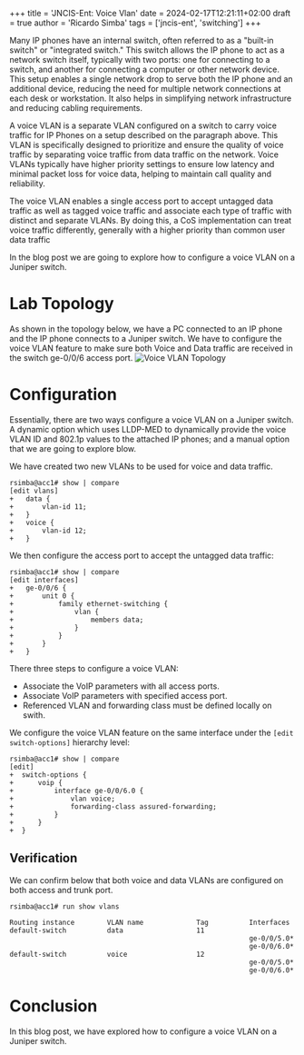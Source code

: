 +++
title = 'JNCIS-Ent: Voice Vlan'
date = 2024-02-17T12:21:11+02:00
draft = true
author = 'Ricardo Simba'
tags = ['jncis-ent', 'switching']
+++

Many IP phones have an internal switch, often referred to as a "built-in switch" or "integrated switch." This switch allows the IP phone to act as a network switch itself, typically with two ports: one for connecting to a switch, and another for connecting a computer or other network device. This setup enables a single network drop to serve both the IP phone and an additional device, reducing the need for multiple network connections at each desk or workstation. It also helps in simplifying network infrastructure and reducing cabling requirements.

A voice VLAN is a separate VLAN configured on a switch to carry voice traffic for IP Phones on a setup described on the paragraph above. This VLAN is specifically designed to prioritize and ensure the quality of voice traffic by separating voice traffic from data traffic on the network. Voice VLANs typically have higher priority settings to ensure low latency and minimal packet loss for voice data, helping to maintain call quality and reliability.

The voice VLAN enables a single access port to accept untagged data traffic as well as tagged voice traffic and associate each type of traffic with distinct and separate VLANs. By doing this, a CoS implementation can treat voice traffic differently, generally with a higher priority than common user data traffic 

In the blog post we are going to explore how to configure a voice VLAN on a Juniper switch.

# Lab Topology
As shown in the topology below, we have a PC connected to an IP phone and the IP phone connects to a Juniper switch. We have to configure the voice VLAN feature to make sure both Voice and Data traffic are received in the switch ge-0/0/6 access port.
![Voice VLAN Topology](/images/voice_vlan.jpg)

# Configuration
Essentially, there are two ways configure a voice VLAN on a Juniper switch. A dynamic option which uses LLDP-MED to dynamically provide the voice VLAN ID and 802.1p values to the attached IP phones; and a manual option that we are going to explore blow.

We have created two new VLANs to be used for voice and data traffic.
```
rsimba@acc1# show | compare
[edit vlans]
+   data {
+       vlan-id 11;
+   }
+   voice {
+       vlan-id 12;
+   }
```
We then configure the access port to accept the untagged data traffic:
```
rsimba@acc1# show | compare
[edit interfaces]
+   ge-0/0/6 {
+       unit 0 {
+           family ethernet-switching {
+               vlan {
+                   members data;
+               }
+           }
+       }
+   }
```
There three steps to configure a voice VLAN:
- Associate the VoIP parameters with all access ports.
- Associate VoIP parameters with specified access port.
- Referenced VLAN and forwarding class must be defined locally on swith.

We configure the voice VLAN feature on the same interface under the `[edit switch-options]` hierarchy level:
```
rsimba@acc1# show | compare
[edit]
+  switch-options {
+      voip {
+          interface ge-0/0/6.0 {
+              vlan voice;
+              forwarding-class assured-forwarding;
+          }
+      }
+  }
```

## Verification
We can confirm below that both voice and data VLANs are configured on both access and trunk port.
```
rsimba@acc1# run show vlans

Routing instance        VLAN name             Tag          Interfaces
default-switch          data                  11
                                                           ge-0/0/5.0*
                                                           ge-0/0/6.0*
default-switch          voice                 12
                                                           ge-0/0/5.0*
                                                           ge-0/0/6.0*
```

# Conclusion
In this blog post, we have explored how to configure a voice VLAN on a Juniper switch.
